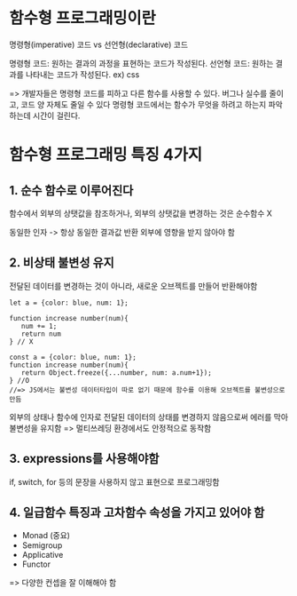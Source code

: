 # 함수형 프로그래밍이란
명령형(imperative) 코드 vs 선언형(declarative) 코드

명령형 코드: 원하는 결과의 과정을 표현하는 코드가 작성된다.
선언형 코드: 원하는 결과를 나타내는 코드가 작성된다.  ex) css

=> 개발자들은 명령형 코드를 피하고 다른 함수를 사용할 수 있다. 버그나 실수를 줄이고, 코드 양 자체도 줄일 수 있다
명령형 코드에서는 함수가 무엇을 하려고 하는지 파악하는데 시간이 걸린다.
# 함수형 프로그래밍 특징 4가지

## 1. 순수 함수로 이루어진다

함수에서 외부의 상탯값을 참조하거나, 외부의 상탯값을 변경하는 것은 순수함수 X

동일한 인자 -> 항상 동일한 결과값 반환
외부에 영향을 받지 않아야 함

## 2. 비상태 불변성 유지
전달된 데이터를 변경하는 것이 아니라, 새로운 오브젝트를 만들어 반환해야함

 ```JS
let a = {color: blue, num: 1};

function increase number(num){
    num += 1;
    return num
} // X

const a = {color: blue, num: 1};
function increase number(num){
    return Object.freeze({...number, num: a.num+1});
} //O
//=> JS에서는 불변성 데이터타입이 따로 없기 때문에 함수를 이용해 오브젝트를 불변성으로 만듬
 ```
 외부의 상태나 함수에 인자로 전달된 데이터의 상태를 변경하지 않음으로써 에러를 막아 불변성을 유지함
=> 멀티쓰레딩 환경에서도 안정적으로 동작함

## 3. expressions를 사용해야함

if, switch, for 등의 문장을 사용하지 않고 
표현으로 프로그래밍함

## 4. 일급함수 특징과 고차함수 속성을 가지고 있어야 함

- Monad (중요)
- Semigroup
- Applicative
- Functor

=> 다양한 컨셉을 잘 이해해야 함
